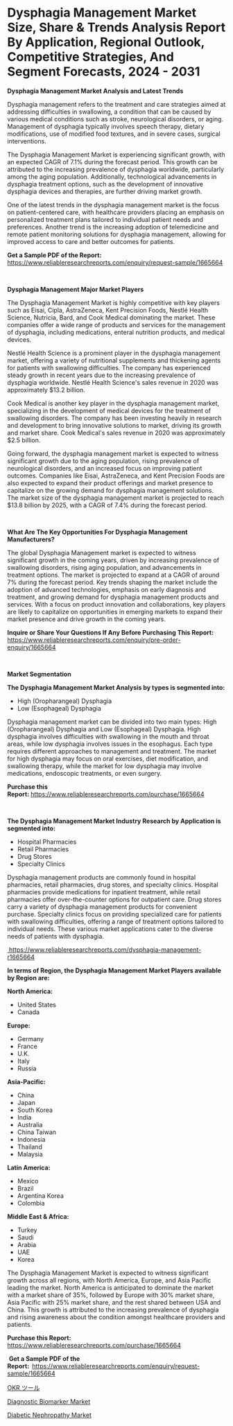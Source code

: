 <p><h1>Dysphagia Management Market Size, Share & Trends Analysis Report By Application, Regional Outlook, Competitive Strategies, And Segment Forecasts, 2024 - 2031</h1></p><p><strong>Dysphagia Management Market Analysis and Latest Trends</strong></p>
<p><p>Dysphagia management refers to the treatment and care strategies aimed at addressing difficulties in swallowing, a condition that can be caused by various medical conditions such as stroke, neurological disorders, or aging. Management of dysphagia typically involves speech therapy, dietary modifications, use of modified food textures, and in severe cases, surgical interventions.</p><p>The Dysphagia Management Market is experiencing significant growth, with an expected CAGR of 7.1% during the forecast period. This growth can be attributed to the increasing prevalence of dysphagia worldwide, particularly among the aging population. Additionally, technological advancements in dysphagia treatment options, such as the development of innovative dysphagia devices and therapies, are further driving market growth.</p><p>One of the latest trends in the dysphagia management market is the focus on patient-centered care, with healthcare providers placing an emphasis on personalized treatment plans tailored to individual patient needs and preferences. Another trend is the increasing adoption of telemedicine and remote patient monitoring solutions for dysphagia management, allowing for improved access to care and better outcomes for patients.</p></p>
<p><strong>Get a Sample PDF of the Report:&nbsp;</strong> <a href="https://www.reliableresearchreports.com/enquiry/request-sample/1665664">https://www.reliableresearchreports.com/enquiry/request-sample/1665664</a></p>
<p>&nbsp;</p>
<p><strong>Dysphagia Management Major Market Players</strong></p>
<p><p>The Dysphagia Management Market is highly competitive with key players such as Eisai, Cipla, AstraZeneca, Kent Precision Foods, Nestlé Health Science, Nutricia, Bard, and Cook Medical dominating the market. These companies offer a wide range of products and services for the management of dysphagia, including medications, enteral nutrition products, and medical devices.</p><p>Nestlé Health Science is a prominent player in the dysphagia management market, offering a variety of nutritional supplements and thickening agents for patients with swallowing difficulties. The company has experienced steady growth in recent years due to the increasing prevalence of dysphagia worldwide. Nestlé Health Science's sales revenue in 2020 was approximately $13.2 billion.</p><p>Cook Medical is another key player in the dysphagia management market, specializing in the development of medical devices for the treatment of swallowing disorders. The company has been investing heavily in research and development to bring innovative solutions to market, driving its growth and market share. Cook Medical's sales revenue in 2020 was approximately $2.5 billion.</p><p>Going forward, the dysphagia management market is expected to witness significant growth due to the aging population, rising prevalence of neurological disorders, and an increased focus on improving patient outcomes. Companies like Eisai, AstraZeneca, and Kent Precision Foods are also expected to expand their product offerings and market presence to capitalize on the growing demand for dysphagia management solutions. The market size of the dysphagia management market is projected to reach $13.8 billion by 2025, with a CAGR of 7.4% during the forecast period.</p></p>
<p>&nbsp;</p>
<p><strong>What Are The Key Opportunities For Dysphagia Management Manufacturers?</strong></p>
<p><p>The global Dysphagia Management market is expected to witness significant growth in the coming years, driven by increasing prevalence of swallowing disorders, rising aging population, and advancements in treatment options. The market is projected to expand at a CAGR of around 7% during the forecast period. Key trends shaping the market include the adoption of advanced technologies, emphasis on early diagnosis and treatment, and growing demand for dysphagia management products and services. With a focus on product innovation and collaborations, key players are likely to capitalize on opportunities in emerging markets to expand their market presence and drive growth in the coming years.</p></p>
<p><strong>Inquire or Share Your Questions If Any Before Purchasing This Report:</strong> <a href="https://www.reliableresearchreports.com/enquiry/pre-order-enquiry/1665664">https://www.reliableresearchreports.com/enquiry/pre-order-enquiry/1665664</a></p>
<p>&nbsp;</p>
<p><strong>Market Segmentation</strong></p>
<p><strong>The Dysphagia Management Market Analysis by types is segmented into:</strong></p>
<p><ul><li>High (Oropharangeal) Dysphagia</li><li>Low (Esophageal) Dysphagia</li></ul></p>
<p><p>Dysphagia management market can be divided into two main types: High (Oropharangeal) Dysphagia and Low (Esophageal) Dysphagia. High dysphagia involves difficulties with swallowing in the mouth and throat areas, while low dysphagia involves issues in the esophagus. Each type requires different approaches to management and treatment. The market for high dysphagia may focus on oral exercises, diet modification, and swallowing therapy, while the market for low dysphagia may involve medications, endoscopic treatments, or even surgery.</p></p>
<p><strong>Purchase this Report:&nbsp;</strong><a href="https://www.reliableresearchreports.com/purchase/1665664">https://www.reliableresearchreports.com/purchase/1665664</a></p>
<p>&nbsp;</p>
<p><strong>The Dysphagia Management Market Industry Research by Application is segmented into:</strong></p>
<p><ul><li>Hospital Pharmacies</li><li>Retail Pharmacies</li><li>Drug Stores</li><li>Specialty Clinics</li></ul></p>
<p><p>Dysphagia management products are commonly found in hospital pharmacies, retail pharmacies, drug stores, and specialty clinics. Hospital pharmacies provide medications for inpatient treatment, while retail pharmacies offer over-the-counter options for outpatient care. Drug stores carry a variety of dysphagia management products for convenient purchase. Specialty clinics focus on providing specialized care for patients with swallowing difficulties, offering a range of treatment options tailored to individual needs. These various market applications cater to the diverse needs of patients with dysphagia.</p></p>
<p><a href="https://www.reliableresearchreports.com/dysphagia-management-r1665664">&nbsp;https://www.reliableresearchreports.com/dysphagia-management-r1665664</a></p>
<p><strong>In terms of Region, the Dysphagia Management Market Players available by Region are:</strong></p>
<p>
    <p> <strong> North America: </strong>
        <ul>
            <li>United States</li>
            <li>Canada</li>
        </ul>
        </p> 
    <p> <strong> Europe: </strong>
        <ul>
            <li>Germany</li>
            <li>France</li>
            <li>U.K.</li>
            <li>Italy</li>
            <li>Russia</li>
        </ul>
        </p> 
    <p> <strong> Asia-Pacific: </strong>
        <ul>
            <li>China</li>
            <li>Japan</li>
            <li>South Korea</li>
            <li>India</li>
            <li>Australia</li>
            <li>China Taiwan</li>
            <li>Indonesia</li>
            <li>Thailand</li>
            <li>Malaysia</li>
        </ul>
        </p> 
    <p> <strong> Latin America: </strong>
        <ul>
            <li>Mexico</li>
            <li>Brazil</li>
            <li>Argentina Korea</li>
            <li>Colombia</li>
        </ul>
        </p> 
    <p> <strong> Middle East & Africa: </strong>
        <ul>
            <li>Turkey</li>
            <li>Saudi</li>
            <li>Arabia</li>
            <li>UAE</li>
            <li>Korea</li>
        </ul>
    </p>
    </p>
<p><p>The Dysphagia Management Market is expected to witness significant growth across all regions, with North America, Europe, and Asia Pacific leading the market. North America is anticipated to dominate the market with a market share of 35%, followed by Europe with 30% market share, Asia Pacific with 25% market share, and the rest shared between USA and China. This growth is attributed to the increasing prevalence of dysphagia and rising awareness about the condition amongst healthcare providers and patients.</p></p>
<p><strong>Purchase this Report: </strong><a href="https://www.reliableresearchreports.com/purchase/1665664">https://www.reliableresearchreports.com/purchase/1665664</a></p>
<p>&nbsp;<strong>Get a Sample PDF of the Report:&nbsp;&nbsp;</strong><a href="https://www.reliableresearchreports.com/enquiry/request-sample/1665664">https://www.reliableresearchreports.com/enquiry/request-sample/1665664</a></p>
<p><strong></strong></p>
<p><p><a href="https://github.com/RudySimonis2023/Market-Research-Report-List-1/blob/main/183429946647.md">OKR ツール</a></p><p><a href="https://github.com/DeonteStanton2023/Market-Research-Report-List-1/blob/main/diagnostic-biomarker-market.md">Diagnostic Biomarker Market</a></p><p><a href="https://github.com/Glendatilghmankmgz0rbhwpy/Market-Research-Report-List-2/blob/main/diabetic-nephropathy-market.md">Diabetic Nephropathy Market</a></p></p>